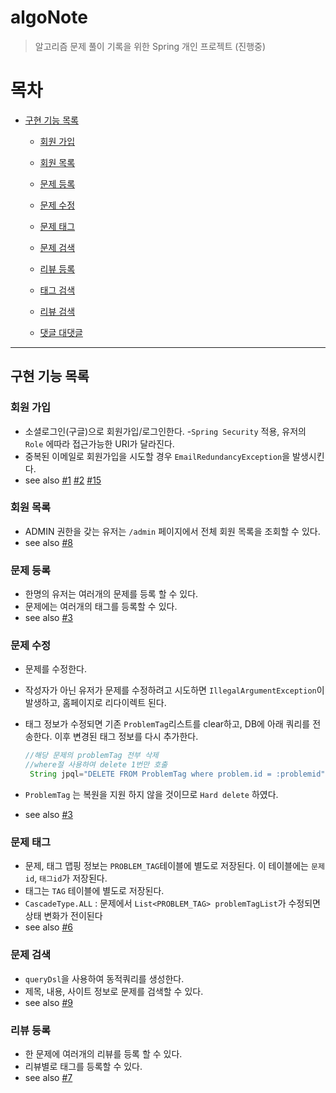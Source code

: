 # algoNote


>  알고리즘 문제 풀이 기록을 위한 Spring 개인 프로젝트 (진행중)


# 목차
- [구현 기능 목록](#구현-기능-목록)
    - [회원 가입](#회원-가입)
    - [회원 목록](#회원-목록)
    
    - [문제 등록](#문제-등록)
    - [문제 수정](#문제-수정)
    - [문제 태그](#문제-태그)
    - [문제 검색](#문제-검색)
    - [리뷰 등록](#리뷰-등록)
   
    - [태그 검색](#태그-검색)
    - [리뷰 검색](#리뷰-검색)
    
    - [댓글 대댓글](#댓글-대댓글)
    
---

    
## 구현 기능 목록

### 회원 가입 
- 소셜로그인(구글)으로 회원가입/로그인한다.
-`Spring Security` 적용, 유저의 `Role` 에따라 접근가능한 URI가 달라진다.
- 중복된 이메일로 회원가입을 시도할 경우 `EmailRedundancyException`을 발생시킨다.
- see also [#1](/../../issues/1) [#2](/../../issues/2)  [#15](/../../issues/15) 

### 회원 목록
- ADMIN 권한을 갖는 유저는 `/admin` 페이지에서 전체 회원 목록을 조회할 수 있다.
- see also [#8](/../../issues/8) 

### 문제 등록
- 한명의 유저는 여러개의 문제를 등록 할 수 있다.
- 문제에는 여러개의 태그를 등록할 수 있다.
- see also [#3](/../../issues/3) 


### 문제 수정
- 문제를 수정한다.
- 작성자가 아닌 유저가 문제를 수정하려고 시도하면 `IllegalArgumentException`이 발생하고, 홈페이지로 리다이렉트 된다.
- 태그 정보가 수정되면 기존 `ProblemTag`리스트를 clear하고, DB에 아래 쿼리를 전송한다. 이후 변경된 태그 정보를 다시 추가한다.

    ```java
    //해당 문제의 problemTag 전부 삭제
    //where절 사용하여 delete 1번만 호출
     String jpql="DELETE FROM ProblemTag where problem.id = :problemid"; 
    ```
- `ProblemTag` 는 복원을 지원 하지 않을 것이므로 `Hard delete` 하였다.
- see also [#3](/../../issues/3) 

### 문제 태그
- 문제, 태그 맵핑 정보는 `PROBLEM_TAG`테이블에 별도로 저장된다. 이  테이블에는 `문제id`, `태그id`가 저장된다.
- 태그는 `TAG` 테이블에 별도로 저장된다.
- `CascadeType.ALL` :  문제에서 `List<PROBLEM_TAG> problemTagList`가 수정되면 상태 변화가 전이된다
- see also [#6](/../../issues/6) 

### 문제 검색
- `queryDsl`을 사용하여 동적쿼리를 생성한다.
- 제목, 내용, 사이트 정보로 문제를 검색할 수 있다.
- see also [#9](/../../issues/9) 

### 리뷰 등록
- 한 문제에 여러개의 리뷰를 등록 할 수 있다.
- 리뷰별로 태그를 등록할 수 있다.
- see also [#7](/../../issues/7) 


​
